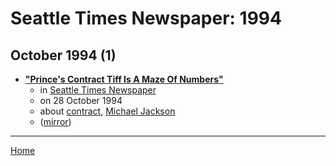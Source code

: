 # Seattle Times Newspaper: 1994

## October 1994 (1)

 - [**"Prince's Contract Tiff Is A Maze Of Numbers"**](http://community.seattletimes.nwsource.com/archive/?date=19941028&slug=1938328)
    - in [Seattle Times Newspaper](../../../publications/p-t/seattle-times-newspaper/index.md)
    - on 28 October 1994
    - about [contract](../../../topics/contract/index.md), [Michael Jackson](../../../topics/michael-jackson/index.md)
    - ([mirror](https://web.archive.org/web/*/http://community.seattletimes.nwsource.com/archive/?date=19941028&slug=1938328))

----

[Home](../index.md)
